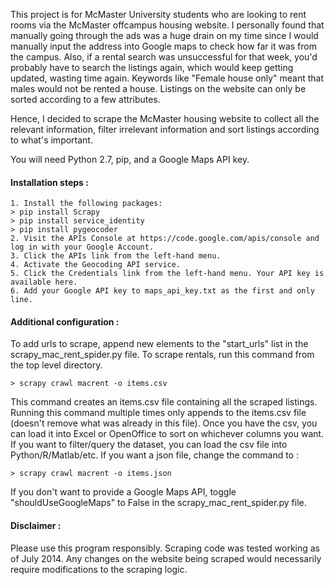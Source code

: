 This project is for McMaster University students who are looking to rent rooms via the McMaster offcampus housing website. I personally found that manually going through the ads was a huge drain on my time since I would manually input the address into Google maps to check how far it was from the campus. Also, if a rental search was unsuccessful for that week, you'd probably have to search the listings again, which would keep getting updated, wasting time again. Keywords like "Female house only" meant that males would not be rented a house. Listings on the website can only be sorted according to a few attributes.

Hence, I decided to scrape the McMaster housing website to collect all the relevant information, filter irrelevant information and sort listings according to what's important.

You will need Python 2.7, pip, and a Google Maps API key.

#### Installation steps :
```
1. Install the following packages:
> pip install Scrapy
> pip install service_identity
> pip install pygeocoder
2. Visit the APIs Console at https://code.google.com/apis/console and log in with your Google Account.
3. Click the APIs link from the left-hand menu.
4. Activate the Geocoding API service.
5. Click the Credentials link from the left-hand menu. Your API key is available here.
6. Add your Google API key to maps_api_key.txt as the first and only line.
```

#### Additional configuration :

To add urls to scrape, append new elements to the "start_urls" list in the scrapy_mac_rent_spider.py file. To scrape rentals, run this command from the top level directory.
```
> scrapy crawl macrent -o items.csv
```
This command creates an items.csv file containing all the scraped listings. Running this command multiple times only appends to the items.csv file (doesn't remove what was already in this file). Once you have the csv, you can load it into Excel or OpenOffice to sort on whichever columns you want. If you want to filter/query the dataset, you can load the csv file into Python/R/Matlab/etc. If you want a json file, change the command to :
```
> scrapy crawl macrent -o items.json
```

If you don't want to provide a Google Maps API, toggle "shouldUseGoogleMaps" to False in the scrapy_mac_rent_spider.py file.

#### Disclaimer :

Please use this program responsibly. Scraping code was tested working as of July 2014. Any changes on the website being scraped would necessarily require modifications to the scraping logic.
